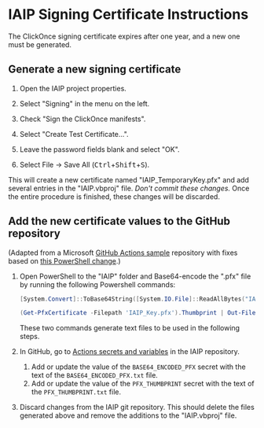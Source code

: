 # IAIP Signing Certificate Instructions

The ClickOnce signing certificate expires after one year, and a new one must be generated.

## Generate a new signing certificate

1. Open the IAIP project properties.

2. Select "Signing" in the menu on the left.

3. Check "Sign the ClickOnce manifests".

4. Select "Create Test Certificate...".

5. Leave the password fields blank and select "OK".

6. Select File → Save All (<kbd>Ctrl</kbd>+<kbd>Shift</kbd>+<kbd>S</kbd>).

This will create a new certificate named "IAIP_TemporaryKey.pfx" and add several entries in the "IAIP.vbproj" file. *Don't commit these changes.* Once the entire procedure is finished, these changes will be discarded.

## Add the new certificate values to the GitHub repository

(Adapted from a Microsoft [GitHub Actions sample](https://github.com/microsoft/github-actions-for-desktop-apps?tab=readme-ov-file#signing) repository with fixes based on [this PowerShell change](https://github.com/PowerShell/PowerShell/issues/14537#issuecomment-754014628).)

1. Open PowerShell to the "IAIP" folder and Base64-encode the ".pfx" file by running the following Powershell commands:

    ```powershell
    [System.Convert]::ToBase64String([System.IO.File]::ReadAllBytes("IAIP_Key.pfx")) | Out-File "BASE64_ENCODED_PFX.txt"

    (Get-PfxCertificate -Filepath 'IAIP_Key.pfx').Thumbprint | Out-File "PFX_THUMBPRINT.txt"
    ```

    These two commands generate text files to be used in the following steps.

2. In GitHub, go to [Actions secrets and variables](https://github.com/gaepdit/iaip/settings/secrets/actions) in the IAIP repository.

    1. Add or update the value of the `BASE64_ENCODED_PFX` secret with the text of the `BASE64_ENCODED_PFX.txt` file.
    2. Add or update the value of the `PFX_THUMBPRINT` secret with the text of the `PFX_THUMBPRINT.txt` file.

5. Discard changes from the IAIP git repository. This should delete the files generated above and remove the additions to the "IAIP.vbproj" file.
